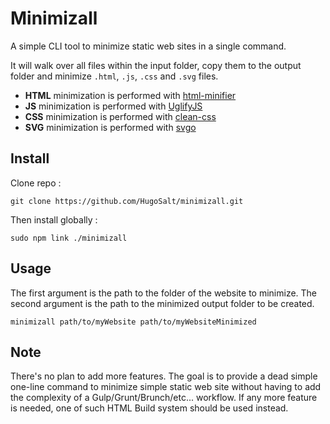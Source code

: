 # Minimizall

A simple CLI tool to minimize static web sites in a single command.

It will walk over all files within the input folder, copy them to the output folder and minimize `.html`, `.js`, `.css` and `.svg` files.

- **HTML** minimization is performed with [html-minifier](https://github.com/kangax/html-minifier)
- **JS** minimization is performed with [UglifyJS](https://github.com/mishoo/UglifyJS2)
- **CSS** minimization is performed with [clean-css](https://github.com/jakubpawlowicz/clean-css)
- **SVG** minimization is performed with [svgo](https://github.com/svg/svgo)

## Install

Clone repo :

`git clone https://github.com/HugoSalt/minimizall.git`

Then install globally :

`sudo npm link ./minimizall`

## Usage

The first argument is the path to the folder of the website to minimize. The second argument is the path to the minimized output folder to be created.

`minimizall path/to/myWebsite path/to/myWebsiteMinimized`

## Note

There's no plan to add more features. The goal is to provide a dead simple one-line command to minimize simple static web site without having to add the complexity of a Gulp/Grunt/Brunch/etc... workflow. If any more feature is needed, one of such HTML Build system should be used instead.

